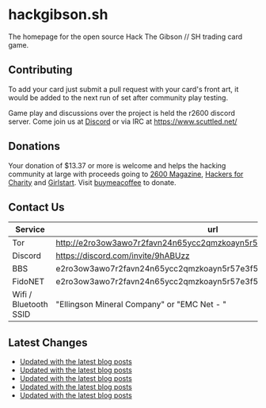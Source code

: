 # hackgibson.sh
The homepage for the open source Hack The Gibson // SH trading card game.


## Contributing

To add your card just submit a pull request with your card's front art, it would be added to the next run of set after community play testing.

Game play and discussions over the project is held the r2600 discord server. Come join us at [Discord](https://discord.com/invite/9hABUzz) or via IRC at https://www.scuttled.net/


## Donations

Your donation of $13.37 or more is welcome and helps the hacking community at large with proceeds going to [2600 Magazine](https://2600.com/), [Hackers for Charity](https://hackersforcharity.org) and [Girlstart](https://girlstart.org).  Visit [buymeacoffee](https://www.buymeacoffee.com/hackgibson.sh) to donate.


## Contact Us

Service | url
-|-
Tor | http://e2ro3ow3awo7r2favn24n65ycc2qmzkoayn5r57e3f56nvjwdcgg32ad.onion
Discord | https://discord.com/invite/9hABUzz
BBS | e2ro3ow3awo7r2favn24n65ycc2qmzkoayn5r57e3f56nvjwdcgg32ad.onion:23
FidoNET | e2ro3ow3awo7r2favn24n65ycc2qmzkoayn5r57e3f56nvjwdcgg32ad.onion:24554
Wifi / Bluetooth SSID | "Ellingson Mineral Company" or "EMC Net - <fidonet address>"

## Latest Changes
<!-- BLOG-POST-LIST:START -->
- [Updated with the latest blog posts](https://github.com/DFW2600/hackgibson.sh/commit/15f611b7e7738824b30316c327fff2a14924282c)
- [Updated with the latest blog posts](https://github.com/DFW2600/hackgibson.sh/commit/3dc6e7d91f7859ca7b051f1d41ad7b309f1e1fa8)
- [Updated with the latest blog posts](https://github.com/DFW2600/hackgibson.sh/commit/15818fb681732d8fa9164bcf6a972814d13f6caa)
- [Updated with the latest blog posts](https://github.com/DFW2600/hackgibson.sh/commit/9a91ade42bf0940210b41a146188e86ebb34407b)
- [Updated with the latest blog posts](https://github.com/DFW2600/hackgibson.sh/commit/b2f1e6332cdd7896e4b7ed8d1f3c48d9a376c9ab)
<!-- BLOG-POST-LIST:END -->
